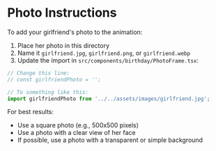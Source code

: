 # Photo Instructions

To add your girlfriend's photo to the animation:

1. Place her photo in this directory
2. Name it `girlfriend.jpg`, `girlfriend.png`, or `girlfriend.webp`
3. Update the import in `src/components/birthday/PhotoFrame.tsx`:

```typescript
// Change this line:
// const girlfriendPhoto = ''; 

// To something like this:
import girlfriendPhoto from '../../assets/images/girlfriend.jpg';
```

For best results:
- Use a square photo (e.g., 500x500 pixels)
- Use a photo with a clear view of her face
- If possible, use a photo with a transparent or simple background
